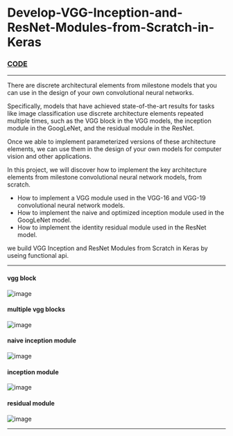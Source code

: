 # Develop-VGG-Inception-and-ResNet-Modules-from-Scratch-in-Keras

### [CODE](https://nbviewer.jupyter.org/github/ahmedatef1610/Develop-VGG-Inception-and-ResNet-Modules-from-Scratch-in-Keras/blob/master/Develop-VGG-Inception-and-ResNet-from-Scratch-in-Keras.ipynb)

---

There are discrete architectural elements from milestone models that you can use in the design of your own convolutional neural networks.

Specifically, models that have achieved state-of-the-art results for tasks like image classification use discrete architecture elements repeated multiple times, such as the VGG block in the VGG models, the inception module in the GoogLeNet, and the residual module in the ResNet.

Once we able to implement parameterized versions of these architecture elements, we can use them in the design of your own models for computer vision and other applications.

In this project, we will discover how to implement the key architecture elements from milestone convolutional neural network models, from scratch.

- How to implement a VGG module used in the VGG-16 and VGG-19 convolutional neural network models.
- How to implement the naive and optimized inception module used in the GoogLeNet model.
- How to implement the identity residual module used in the ResNet model.

we build VGG Inception and ResNet Modules from Scratch in Keras by useing functional api.

---

#### vgg block 
![image](https://user-images.githubusercontent.com/39852784/127787185-6ad11575-e00e-423a-ac2b-378a61aff7f7.png)

#### multiple vgg blocks
![image](https://user-images.githubusercontent.com/39852784/127787188-5826c0d0-a7bb-4f62-9fb4-b09d5c34124f.png)

#### naive inception module
![image](https://user-images.githubusercontent.com/39852784/127787190-d223d0eb-260a-469d-acec-b6658bbac822.png)

#### inception module
![image](https://user-images.githubusercontent.com/39852784/127787196-6f87a2bb-22d6-4393-ad99-744ae47b1730.png)

#### residual module
![image](https://user-images.githubusercontent.com/39852784/127787200-8368d4cf-42fa-439d-93cc-4023a3b9aeab.png)


---


